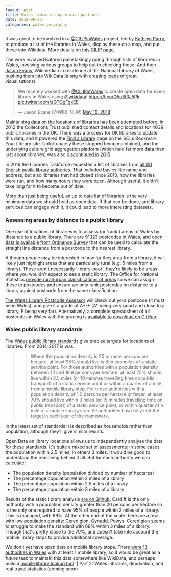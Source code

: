 ```yaml
---
layout: post
title: Wales libraries open data part one
date: 2018-06-23
categories: wales geography
---
```


It was great to be involved in a [@CILIPinWales](https://twitter.com/CILIPinWales) project, led by [Kathryn Parry](https://twitter.com/kathrynparry1), to produce a list of the libraries in Wales, display these on a map, and put these into Wikidata. More details on [this CILIP page](https://www.cilip.org.uk/members/group_content_view.asp?group=200145&id=733577).

The work involved Kathryn painstakingly going through lists of libraries in Wales, involving various groups to help out in checking these. And then [Jason Evans](https://twitter.com/WIKI_NLW), Wikimedian in residence at the National Library of Wales, pushing them into WikiData (along with creating loads of great visualisations).

<blockquote class="twitter-tweet" data-lang="en"><p lang="en" dir="ltr">We recently worked with <a href="https://twitter.com/CILIPinWales?ref_src=twsrc%5Etfw">@CILIPinWales</a> to create open data for every library in Wales using <a href="https://twitter.com/wikidata?ref_src=twsrc%5Etfw">@wikidata</a>! <a href="https://t.co/Q5a8t3J5Pk">https://t.co/Q5a8t3J5Pk</a> <a href="https://t.co/zGTOgFgxEE">pic.twitter.com/zGTOgFgxEE</a></p>&mdash; Jason Evans (@WIKI_NLW) <a href="https://twitter.com/WIKI_NLW/status/994592370426511361?ref_src=twsrc%5Etfw">May 10, 2018</a></blockquote>
<script async src="https://platform.twitter.com/widgets.js" charset="utf-8"></script>

Maintaining data on the locations of libraries has been attempted before. In 2012 the Collections Trust published contact details and locations for 4039 public libraries in the UK. There was a process for UK libraries to update this data, and it powered the [Find a Library](http://www.bookmarkyourlibrary.org.uk/find-a-library) page on the SCLs Bookmark Your Library site. Unfortunately these stopped being maintained, and the underlying culture grid aggregation platform (which held far more data than just about libraries) was also [discontinued in 2015](https://www.museumscomputergroup.org.uk/culture-grid/).

In 2016 the Libraries Taskforce requested a list of libraries from [all 151 English public library authories](https://www.gov.uk/government/publications/public-libraries-in-england-basic-dataset). 
That included basics like name and address, but also libraries that had closed since 2010, how the libraries were run, and how many hours they were open. Although useful, it didn't take long for it to become out of date.

More than just being useful, an up to date list of libraries is the very minimum data we should hold as open data. If that can be done, and library services can engage with it, it could lead to more interesting datasets.

### Assessing areas by distance to a public library

One use of locations of libraries is to assess (or 'rank') areas of Wales by distance to a public library. There are 91,123 postcodes in Wales, and [open data is available from Ordnance Survey](https://www.ordnancesurvey.co.uk/business-and-government/products/code-point-open.html) that can be used to calculate the straight line distance from a postcode to the nearest library.

Although people may be interested in how far they area from a library, it will likely just highlight areas that are particularly rural (e.g. 5 miles from a library). These aren't necessarily 'library-poor', they're likely to be areas where you wouldn't expect to see a static library. The Office for National Statistics [provide rural/urban classifications of areas](https://www.ons.gov.uk/methodology/geography/geographicalproducts/ruralurbanclassifications/2011ruralurbanclassification) so we can assign these to postcodes and ensure we only rank postcodes on distance to a library against postcode from the same classification.

[The Wales Library Postcode Assessor](https://walespostcodes.librarydata.uk) will check out your postcode (it must be in Wales), and give it a grade of A*-F (A* being very good and close to a library, F being very far). Alternatively, a complete spreadsheet of all postcodes in Wales with the grading is [available to download on GitHub]().

### Wales public library standards

The [Wales public library standards](https://gov.wales/topics/culture-tourism-sport/museums-archives-libraries/libraries/public-library-standards/?lang=en) give precise targets for locations of libraries. From 2014-2017 is was:

>> Where the population density is 20 or more persons per hectare, at least 95% should live within two miles of a static service point. For those authorities with a population density between 1.1 and 19.9 persons per hectare, at least 75% should live within 2.5 miles (or 10 minutes travelling time on public transport) of a static service point or within a quarter of a mile from a mobile library stop. For those authorities with a population density of 1.0 persons per hectare or fewer, at  least 70% should live within 3 miles (or 15 minutes travelling time on public transport) of a static service point, or within quarter of a mile of a mobile library stop. All authorities have fully met the target in each year of the framework.

In the latest set of standards it is described as households rather than population, although they'll give similar results.

Open Data on library locations allows us to independently analyse the data for these standards. It's quite a mixed set of assessments: in some cases the population within 2.5 miles, in others 3 miles. It would be good to understand the reasoning behind it all. But for each authority we can calculate: 

- The population density (population divided by number of hectares)
- The percentage population within 2 miles of a library
- The percentage population within 2.5 miles of a library
- The percentage population within 3 miles of a library

Results of the static library analysis [are on Github](https://github.com/LibrariesHacked/wales-librarydata/blob/master/data/libraries/standards.csv). Cardiff is the only authority with a population density greater than 20 persons per hectare so is the only one required to have 95% of people within 2 miles of a library. This is managed, with 99%. At the other end of the scale there are a few with low population density: Ceredigion, Gynedd, Powys. Ceredigion seems to struggle to make the standard with 68% within 3 miles of a library. Though that's pretty close to the 70%, and doesn't take into account the mobile library stops to provide additional coverage.

We don't yet have open data on mobile library stops. There [were 13 authorities in Wales](https://github.com/LibrariesHacked/mobiles-librarydata/blob/master/data/authorities.csv) with at least 1 mobile library, so it would be great as a future task to maintain this data somewhere like WikiData, and perhaps build a [mobile library lookup tool](http://somersetmobiles.librarieshacked.org/).
| 
Part 2: Wales Libraries, deprivation, and real travel statistics (coming soon)
